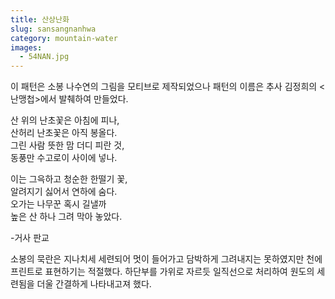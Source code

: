 ```yaml
---
title: 산상난화
slug: sansangnanhwa
category: mountain-water
images:
  - 54NAN.jpg
---
```


이 패턴은 소봉 나수연의 그림을 모티브로 제작되었으나 패턴의 이름은 추사 김정희의 &lt;난맹첩&gt;에서 발췌하여 만들었다.

산 위의 난초꽃은 아침에 피나,    
산허리 난초꽃은 아직 봉올다.    
그린 사람 뜻한 맘 더디 피란 것,    
동풍만 수고로이 사이에 넣나.    

이는 그윽하고 청순한 한떨기 꽃,    
알려지기 싫어서 연하에 숨다.    
오가는 나무꾼 혹시 길낼까    
높은 산 하나 그려 막아 놓았다.    

-거사 판교

소봉의 묵란은 지나치세 세련되어 멋이 들어가고 담박하게 그려내지는 못하였지만
천에 프린트로 표현하기는 적절했다. 하단부를 가위로 자르듯 일직선으로 처리하여 원도의 세련됨을 더울 간결하게 나타내고져 했다.

